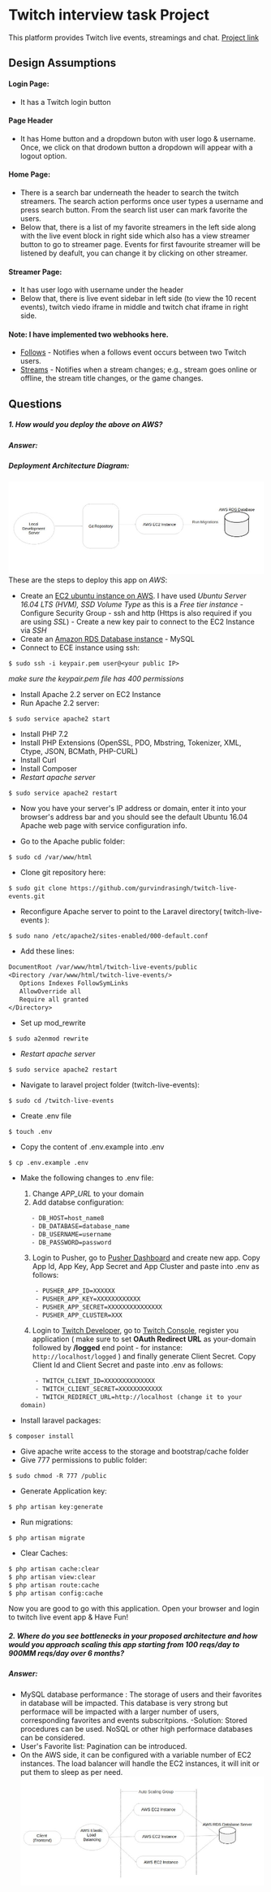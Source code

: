  # Twitch interview task Project
 This platform provides Twitch live events, streamings and chat. [Project link](http://13.59.18.193)

 ## Design Assumptions

 #### Login Page:
 * It has a Twitch login button
 
 #### Page Header
  * It has Home button and a dropdown buton with user logo & username. Once, we click on that drodown button a  dropdown will appear with a logout option. 

 #### Home Page:

 * There is a search bar underneath the header to search the twitch streamers. The search action performs once user types a username and press search button. From the search list user can mark favorite the users.
 * Below that, there is a list of my favorite streamers in the left side along with the live event block in right side which also has a view streamer button to go to streamer page. Events for first favourite streamer will be listened by deafult, you can change it by clicking on other streamer.

 #### Streamer Page:
 
 * It has user logo with username under the header 
 * Below that, there is live event sidebar in left side (to view the 10 recent events), twitch viedo iframe in middle and twitch chat iframe in right side.


 #### Note: I have implemented two webhooks here.
 * [Follows](https://dev.twitch.tv/docs/api/webhooks-reference/#topic-user-follows) - Notifies when a follows event occurs between two Twitch users.
 * [Streams](https://dev.twitch.tv/docs/api/webhooks-reference/#topic-stream-changed) - Notifies when a stream changes; e.g., stream goes online or offline, the stream title changes, or the game changes.

 ## Questions

##### 1. How would you deploy the above on AWS?
##### Answer:
##### Deployment Architecture Diagram:
 ![image](https://raw.githubusercontent.com/gurvindrasingh/twitch-live-events/master/public/images/deployment-diagram.jpeg)
These are the steps to deploy this app on *AWS*:
 * Create an [EC2 ubuntu instance on AWS](https://us-east-2.console.aws.amazon.com/ec2/v2/home?region=us-east-2#Instances:sort=instanceId). I have used *Ubuntu Server 16.04 LTS (HVM), SSD Volume Type* as this is a *Free tier instance* - Configure Security Group - ssh and http (Https is also required if you are using *SSL*) - Create a new key pair to connect to the EC2 Instance via *SSH*
 * Create an [Amazon RDS Database instance](https://us-east-2.console.aws.amazon.com/rds/home?region=us-east-2#GettingStarted:) - MySQL
 * Connect to ECE instance using ssh:
 ```
 $ sudo ssh -i keypair.pem user@<your public IP>
 ```
 *make sure the keypair.pem file has 400 permissions*
 * Install Apache 2.2 server on EC2 Instance
 * Run Apache 2.2 server:
 ```
 $ sudo service apache2 start
 ```
 * Install PHP 7.2
 * Install PHP Extensions (OpenSSL, PDO, Mbstring, Tokenizer, XML, Ctype, JSON, BCMath, PHP-CURL)
 * Install Curl
 * Install Composer
  * *Restart apache server*
 ```
 $ sudo service apache2 restart
 ```
 * Now you have your server's IP address or domain, enter it into your browser's address bar and you should see the default Ubuntu 16.04 Apache web page with service configuration info.
 
 * Go to the Apache public folder:
 ```
 $ sudo cd /var/www/html
 ```
 * Clone git repository here:
 ```
 $ sudo git clone https://github.com/gurvindrasingh/twitch-live-events.git
 ```
 * Reconfigure Apache server to point to the Laravel directory( twitch-live-events ):
 ```
 $ sudo nano /etc/apache2/sites-enabled/000-default.conf
 ```
 * Add these lines:
 ```
 DocumentRoot /var/www/html/twitch-live-events/public
<Directory /var/www/html/twitch-live-events/>
    Options Indexes FollowSymLinks
    AllowOverride all
    Require all granted
 </Directory>
 ```
 * Set up mod_rewrite
 ```
 $ sudo a2enmod rewrite
 ```
 * *Restart apache server*
 ```
 $ sudo service apache2 restart
 ```
 * Navigate to laravel project folder (twitch-live-events):
 ```
 $ sudo cd /twitch-live-events
 ```
 * Create .env file
 ```
 $ touch .env
 ```
 * Copy the content of .env.example into .env
 ```
 $ cp .env.example .env
 ```
 * Make the following changes to .env file:
    1. Change *APP_URL* to your domain
    2. Add databse configuration:
     ```
        - DB_HOST=host_name8
        - DB_DATABASE=database_name
        - DB_USERNAME=username
        - DB_PASSWORD=password
     ```
     3. Login to Pusher, go to [Pusher Dashboard](https://dashboard.pusher.com/) and create new app. Copy App Id, App Key, App Secret and App Cluster and paste into .env as follows: 
    ```
        - PUSHER_APP_ID=XXXXXX
        - PUSHER_APP_KEY=XXXXXXXXXXXX
        - PUSHER_APP_SECRET=XXXXXXXXXXXXXXX
        - PUSHER_APP_CLUSTER=XXX
    ```
     4. Login to [Twitch Developer](https://dev.twitch.tv/), go to [Twitch Console](https://dev.twitch.tv/console), register you application ( make sure to set **OAuth Redirect URL** as your-domain followed by **/logged** end point - for instance: ```http://localhost/logged``` ) and finally generate Client Secret. Copy Client Id and Client Secret and paste into .env as follows:
    ```
        - TWITCH_CLIENT_ID=XXXXXXXXXXXXXX
        - TWITCH_CLIENT_SECRET=XXXXXXXXXXXX
        - TWITCH_REDIRECT_URL=http://localhost (change it to your domain)
    ```
    
 * Install laravel packages:
 ```
 $ composer install
 ```
 * Give apache write access to the storage and bootstrap/cache folder
 * Give 777 permissions to public folder:
 ```
 $ sudo chmod -R 777 /public
 ```
 * Generate Application key:
 ```
 $ php artisan key:generate
 ```
 * Run migrations:
 ```
 $ php artisan migrate
 ```
 * Clear Caches:
 ```
 $ php artisan cache:clear
 $ php artisan view:clear
 $ php artisan route:cache
 $ php artisan config:cache
 
 ```
 
 Now you are good to go with this application. Open your browser and login to twitch live event app & Have Fun!

##### 2. Where do you see bottlenecks in your proposed architecture and how would you approach scaling this app starting from 100 reqs/day to 900MM reqs/day over 6 months?
##### Answer:
* MySQL database performance : The storage of users and their favorites in database will be impacted. This database is very strong but performace will be impacted with a larger number of users, corresponding favorites and events subscritpions.
-Solution: Stored procedures can be used. NoSQL or other high performace databases can be considered.
* User's Favorite list: Pagination can be introduced.
* On the AWS side, it can be configured with a variable number of EC2 instances. The load balancer will handle the EC2 instances, it will init or put them to sleep as per need.
 ![image](https://raw.githubusercontent.com/gurvindrasingh/twitch-live-events/master/public/images/diagram.jpeg)

